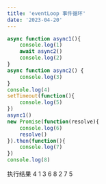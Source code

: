 ```yaml
---
title: 'eventLoop 事件循环'
date: '2023-04-20'
---
```

<!--
 * @Author: xinyue
 * @Date: 2023-04-20 16:01:18
 * @Description: 
-->
```javascript
async function async1(){
    console.log(1)
    await async2()
    console.log(2)
}
async function async2() {
    console.log(3)
}
console.log(4)
setTimeout(function(){
    console.log(5)
})
async1()
new Promise(function(resolve){
    console.log(6)
    resolve()
}).then(function(){
    console.log(7)
})
console.log(8)
```
执行结果 4 1 3 6 8 2 7 5